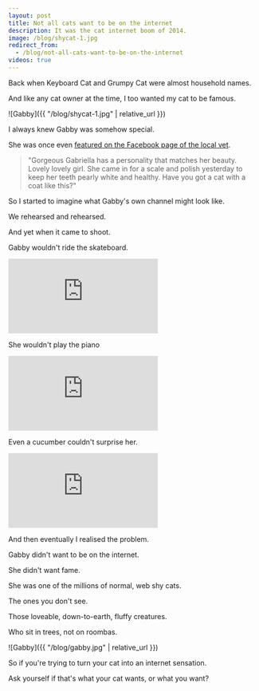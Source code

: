 ```yaml
---
layout: post
title: Not all cats want to be on the internet
description: It was the cat internet boom of 2014.
image: /blog/shycat-1.jpg
redirect_from:
  - /blog/not-all-cats-want-to-be-on-the-internet
videos: true
---
```




Back when Keyboard Cat and Grumpy Cat were almost household names.

And like any cat owner at the time, I too wanted my cat to be famous.

![Gabby]({{ "/blog/shycat-1.jpg" | relative_url }})

I always knew Gabby was somehow special.

She was once even [featured on the Facebook page of the local vet](https://www.facebook.com/VillageVetMeldreth/photos/a.289767831387612.1073741829.279734152390980/503026170061776/?type=3&theater).

> "Gorgeous Gabriella has a personality that matches her beauty. Lovely lovely girl. She came in for a scale and polish yesterday to keep her teeth pearly white and healthy. Have you got a cat with a coat like this?"

So I started to imagine what Gabby's own channel might look like.

We rehearsed and rehearsed.

And yet when it came to shoot.

Gabby wouldn't ride the skateboard.

<div class="youtube-player">
<iframe src="https://www.youtube.com/embed/tPll8FiPlTM?rel=0&amp;controls=0&amp;showinfo=0" frameborder="0" allow="autoplay; encrypted-media" allowfullscreen></iframe>
</div>

She wouldn't play the piano

<div class="youtube-player">
<iframe src="https://www.youtube.com/embed/u2QxWcu1ZfE?rel=0&amp;controls=0&amp;showinfo=0" frameborder="0" allow="autoplay; encrypted-media" allowfullscreen></iframe>
</div>

Even a cucumber couldn't surprise her.

<div class="youtube-player">
<iframe src="https://www.youtube.com/embed/AqRZr3J0T4Q?rel=0&amp;controls=0&amp;showinfo=0" frameborder="0" allow="autoplay; encrypted-media" allowfullscreen></iframe>
</div>

<p></p>
And then eventually I realised the problem.

Gabby didn't want to be on the internet.

She didn't want fame.

She was one of the millions of normal, web shy cats.

The ones you don't see.

Those loveable, down-to-earth, fluffy creatures.

Who sit in trees, not on roombas.

![Gabby]({{ "/blog/gabby.jpg" | relative_url }})

So if you're trying to turn your cat into an internet sensation.

Ask yourself if that's what your cat wants, or what you want?
